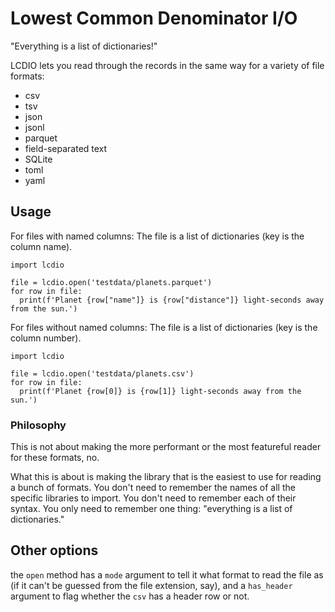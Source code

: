 # Lowest Common Denominator I/O

"Everything is a list of dictionaries!"

LCDIO lets you read through the records in the same way for 
a variety of file formats:

- csv
- tsv
- json
- jsonl
- parquet
- field-separated text
- SQLite
- toml
- yaml


## Usage

For files with named columns: The file is a list of dictionaries (key is the column name).

```
import lcdio

file = lcdio.open('testdata/planets.parquet')
for row in file:
  print(f'Planet {row["name"]} is {row["distance"]} light-seconds away from the sun.')

```

For files without named columns: The file is a list of dictionaries (key is the column number).

```
import lcdio

file = lcdio.open('testdata/planets.csv')
for row in file:
  print(f'Planet {row[0]} is {row[1]} light-seconds away from the sun.')

```


### Philosophy

This is not about making the more performant or the most featureful reader for these formats, no.

What this is about is making the library that is the easiest to use for reading a bunch of formats.
You don't need to remember the names of all the specific libraries to import. You don't need to remember
each of their syntax. 
You only need to remember one thing: "everything is a list of dictionaries."


## Other options

the `open` method has a `mode` argument to tell it what format to read the file as (if it can't be guessed from the file extension, say), and a `has_header` argument to flag whether the `csv` has a header row or not.



